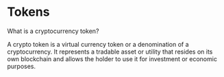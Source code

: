 # Tokens

What is a cryptocurrency token?

A crypto token is a virtual currency token or a denomination of a cryptocurrency. It represents a tradable asset or utility that resides on its own blockchain and allows the holder to use it for investment or economic purposes.
